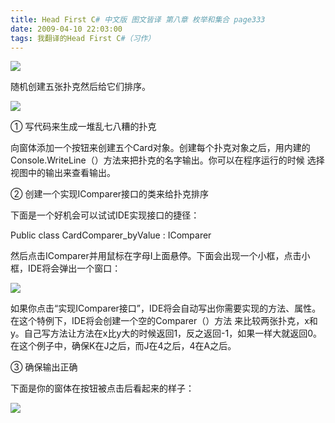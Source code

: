 ```yaml
---
title: Head First C# 中文版 图文皆译 第八章 枚举和集合 page333
date: 2009-04-10 22:03:00
tags: 我翻译的Head First C#（习作）
---
```

![](https://p-blog.csdn.net/images/p_blog_csdn_net/cuipengfei1/EntryImages/20090410/2009-04-10_21-30-12.jpg)

随机创建五张扑克然后给它们排序。

  

![](https://p-blog.csdn.net/images/p_blog_csdn_net/cuipengfei1/EntryImages/20090410/2009-04-10_21-58-26.jpg)

①  写代码来生成一堆乱七八糟的扑克

  

向窗体添加一个按钮来创建五个Card对象。创建每个扑克对象之后，用内建的Console.WriteLine（）方法来把扑克的名字输出。你可以在程序运行的时候
选择视图中的输出来查看输出。

  

②  创建一个实现IComparer接口的类来给扑克排序

  

下面是一个好机会可以试试IDE实现接口的捷径：

  

Public class CardComparer_byValue : IComparer<Card>

  

然后点击IComparer并用鼠标在字母I上面悬停。下面会出现一个小框，点击小框，IDE将会弹出一个窗口：

  

![](https://p-blog.csdn.net/images/p_blog_csdn_net/cuipengfei1/EntryImages/20090410/2009-04-10_21-45-56.jpg)

如果你点击“实现IComparer<Card>接口”，IDE将会自动写出你需要实现的方法、属性。在这个特例下，IDE将会创建一个空的Comparer（）方法
来比较两张扑克，x和y。自己写方法让方法在x比y大的时候返回1，反之返回-1，如果一样大就返回0。在这个例子中，确保K在J之后，而J在4之后，4在A之后。

  

③  确保输出正确

  

下面是你的窗体在按钮被点击后看起来的样子：

  

![](https://p-blog.csdn.net/images/p_blog_csdn_net/cuipengfei1/EntryImages/20090410/2009-04-10_21-52-59.jpg)



